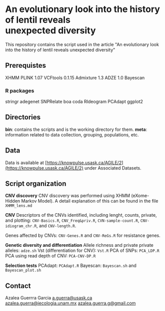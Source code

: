# An evolutionary look into the history of lentil reveals unexpected diversity

This repository contains the script used in the article "An evolutionary look into the history of lentil reveals unexpected diversity"

## Prerequistes
XHMM
PLINK 1.07
VCFtools 0.1.15
Admixture 1.3
ADZE 1.0
Bayescan

### R packages
stringr
adegenet
SNPRelate
boa
coda
RIdeogram
PCAdapt
ggplot2

## Directories
**bin**: contains the scripts and is the working directory for them.
**meta**: information related to data collection, grouping, populations, etc.

## Data
Data is available at [https://knowpulse.usask.ca/AGILE/2](https://knowpulse.usask.ca/AGILE/2)  under Associated Datasets.

## Script organization
**CNV discovery**
CNV discovery was performed using XHMM (eXome-Hidden Markov Model). A detail explanation of this can be found in the file ``XHMM_lens.md``

**CNV**
Descriptors of the CNVs identified, including lenght, counts, private, and plotting: ``CNV-Basics.R``, ``CNV_Freq&priv.R``, ``CVN-sample-count.R``, ``CNV-idiogram_chr.R``, and ``CNV-length.R``.

Genes affected by CNVs: ``CNV-Genes.R`` and ``CNV-ReGs.R`` for resistance genes.


**Genetic diversity and differentiation**
Allele richness and private private alleles: ``adze.sh``
Vst (differentiation for CNV): ``Vst.R``
PCA of SNPs: ``PCA_LDP.R``
PCA using read depth of CNV: ``PCA-CNV-DP.R``


**Selection tests**
PCAdapt: ``PCAdapt.R``
Bayescan: ``Bayescan.sh`` and ``Bayescan_plot.sh``


## Contact
Azalea Guerrra Garcia
a.guerra@usask.ca
azalea.guerra@iecologia.unam.mx
azalea.guerra.g@gmail.com
